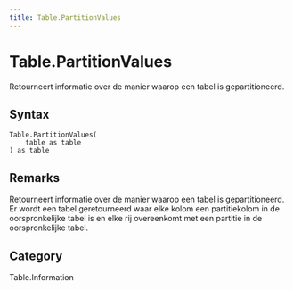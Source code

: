 ```yaml
---
title: Table.PartitionValues
---
```


# Table.PartitionValues


Retourneert informatie over de manier waarop een tabel is gepartitioneerd.


## Syntax

```powerquery
Table.PartitionValues(
    table as table
) as table
```


## Remarks

Retourneert informatie over de manier waarop een tabel is gepartitioneerd.  Er wordt een tabel geretourneerd waar elke kolom een partitiekolom in de oorspronkelijke tabel is en elke rij overeenkomt met een partitie in de oorspronkelijke tabel.



## Category
Table.Information
